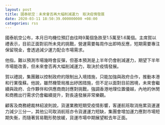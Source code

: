 ```yaml
---
layout: post
title: 國泰航空：未來會否再大幅削減運力　取決疫情發展
date: 2020-03-11 18:50:39.000000000 +08:00
categories: rss
---
```


國泰航空公布，本月日均機位預訂由往時9萬個急跌至1.5萬至1.6萬個。主席賀以禮表示，目前正面對前所未見的挑戰，營運需要每周作出即時反應，短期需要專注保留現金，會透過減少運力配合市場需求。

他指，難以預測市場幾時會反彈，但基本預測是上半年仍會削減運力，期望下半年市場能改善，但未來會否再大幅削減運力，取決於疫情發展。

賀以禮說，集團難以控制政府的限制出入境措施，只能加強與政府合作，推動本港和行業復蘇。他說，雖然機管局推出紓困措施，但不足以面對目前困境，未來會繼續與政府、合作夥伴和供應商商討應對挑戰，強調香港地理位置優越，內地的休閒和商務出行需求仍會繼續提升，對長遠發展非常樂觀。

顧客及商務總裁林紹波則說，貨運業務短期受疫情影響，客運航班取消拖累貨運運力減少三分一，其他公司取消航班亦令貨運運力短缺，集團會增加運力應對市場短期失衡，而隨著貿易戰形勢放緩，貨運市場中期展望較去年正面。
